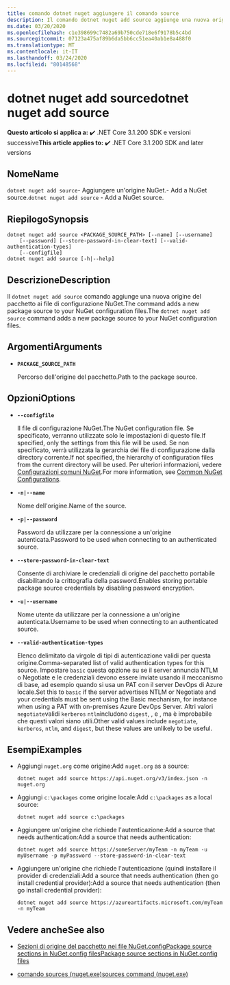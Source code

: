 ```yaml
---
title: comando dotnet nuget aggiungere il comando source
description: Il comando dotnet nuget add source aggiunge una nuova origine del pacchetto ai file di configurazione NuGet.The dotnet nuget add source command adds a new package source to your NuGet configuration files.
ms.date: 03/20/2020
ms.openlocfilehash: c1e398699c7482a69b750cde718e6f9178b5c4bd
ms.sourcegitcommit: 07123a475af89b6da5bb6cc51ea40ab1e8a488f0
ms.translationtype: MT
ms.contentlocale: it-IT
ms.lasthandoff: 03/24/2020
ms.locfileid: "80148568"
---
```

# <a name="dotnet-nuget-add-source"></a><span data-ttu-id="a3ad4-103">dotnet nuget add source</span><span class="sxs-lookup"><span data-stu-id="a3ad4-103">dotnet nuget add source</span></span>

<span data-ttu-id="a3ad4-104">**Questo articolo si applica a:** ✔️ .NET Core 3.1.200 SDK e versioni successive</span><span class="sxs-lookup"><span data-stu-id="a3ad4-104">**This article applies to:** ✔️ .NET Core 3.1.200 SDK and later versions</span></span>

## <a name="name"></a><span data-ttu-id="a3ad4-105">Nome</span><span class="sxs-lookup"><span data-stu-id="a3ad4-105">Name</span></span>

<span data-ttu-id="a3ad4-106">`dotnet nuget add source`- Aggiungere un'origine NuGet.- Add a NuGet source.</span><span class="sxs-lookup"><span data-stu-id="a3ad4-106">`dotnet nuget add source` - Add a NuGet source.</span></span>

## <a name="synopsis"></a><span data-ttu-id="a3ad4-107">Riepilogo</span><span class="sxs-lookup"><span data-stu-id="a3ad4-107">Synopsis</span></span>

```dotnetcli
dotnet nuget add source <PACKAGE_SOURCE_PATH> [--name] [--username]
    [--password] [--store-password-in-clear-text] [--valid-authentication-types]
    [--configfile]
dotnet nuget add source [-h|--help]
```

## <a name="description"></a><span data-ttu-id="a3ad4-108">Descrizione</span><span class="sxs-lookup"><span data-stu-id="a3ad4-108">Description</span></span>

<span data-ttu-id="a3ad4-109">Il `dotnet nuget add source` comando aggiunge una nuova origine del pacchetto ai file di configurazione NuGet.The command adds a new package source to your NuGet configuration files.</span><span class="sxs-lookup"><span data-stu-id="a3ad4-109">The `dotnet nuget add source` command adds a new package source to your NuGet configuration files.</span></span>

## <a name="arguments"></a><span data-ttu-id="a3ad4-110">Argomenti</span><span class="sxs-lookup"><span data-stu-id="a3ad4-110">Arguments</span></span>

- **`PACKAGE_SOURCE_PATH`**

  <span data-ttu-id="a3ad4-111">Percorso dell'origine del pacchetto.</span><span class="sxs-lookup"><span data-stu-id="a3ad4-111">Path to the package source.</span></span>

## <a name="options"></a><span data-ttu-id="a3ad4-112">Opzioni</span><span class="sxs-lookup"><span data-stu-id="a3ad4-112">Options</span></span>

- **`--configfile`**

  <span data-ttu-id="a3ad4-113">Il file di configurazione NuGet.</span><span class="sxs-lookup"><span data-stu-id="a3ad4-113">The NuGet configuration file.</span></span> <span data-ttu-id="a3ad4-114">Se specificato, verranno utilizzate solo le impostazioni di questo file.</span><span class="sxs-lookup"><span data-stu-id="a3ad4-114">If specified, only the settings from this file will be used.</span></span> <span data-ttu-id="a3ad4-115">Se non specificato, verrà utilizzata la gerarchia dei file di configurazione dalla directory corrente.</span><span class="sxs-lookup"><span data-stu-id="a3ad4-115">If not specified, the hierarchy of configuration files from the current directory will be used.</span></span> <span data-ttu-id="a3ad4-116">Per ulteriori informazioni, vedere [Configurazioni comuni NuGet](https://docs.microsoft.com/nuget/consume-packages/configuring-nuget-behavior).</span><span class="sxs-lookup"><span data-stu-id="a3ad4-116">For more information, see [Common NuGet Configurations](https://docs.microsoft.com/nuget/consume-packages/configuring-nuget-behavior).</span></span>

- **`-n|--name`**

  <span data-ttu-id="a3ad4-117">Nome dell'origine.</span><span class="sxs-lookup"><span data-stu-id="a3ad4-117">Name of the source.</span></span>

- **`-p|--password`**

  <span data-ttu-id="a3ad4-118">Password da utilizzare per la connessione a un'origine autenticata.</span><span class="sxs-lookup"><span data-stu-id="a3ad4-118">Password to be used when connecting to an authenticated source.</span></span>

- **`--store-password-in-clear-text`**

  <span data-ttu-id="a3ad4-119">Consente di archiviare le credenziali di origine del pacchetto portabile disabilitando la crittografia della password.</span><span class="sxs-lookup"><span data-stu-id="a3ad4-119">Enables storing portable package source credentials by disabling password encryption.</span></span>

- **`-u|--username`**

  <span data-ttu-id="a3ad4-120">Nome utente da utilizzare per la connessione a un'origine autenticata.</span><span class="sxs-lookup"><span data-stu-id="a3ad4-120">Username to be used when connecting to an authenticated source.</span></span>

- **`--valid-authentication-types`**

  <span data-ttu-id="a3ad4-121">Elenco delimitato da virgole di tipi di autenticazione validi per questa origine.</span><span class="sxs-lookup"><span data-stu-id="a3ad4-121">Comma-separated list of valid authentication types for this source.</span></span> <span data-ttu-id="a3ad4-122">Impostare `basic` questa opzione su se il server annuncia NTLM o Negotiate e le credenziali devono essere inviate usando il meccanismo di base, ad esempio quando si usa un PAT con il server DevOps di Azure locale.</span><span class="sxs-lookup"><span data-stu-id="a3ad4-122">Set this to `basic` if the server advertises NTLM or Negotiate and your credentials must be sent using the Basic mechanism, for instance when using a PAT with on-premises Azure DevOps Server.</span></span> <span data-ttu-id="a3ad4-123">Altri valori `negotiate`validi `kerberos` `ntlm`includono `digest`, , e , ma è improbabile che questi valori siano utili.</span><span class="sxs-lookup"><span data-stu-id="a3ad4-123">Other valid values include `negotiate`, `kerberos`, `ntlm`, and `digest`, but these values are unlikely to be useful.</span></span>

## <a name="examples"></a><span data-ttu-id="a3ad4-124">Esempi</span><span class="sxs-lookup"><span data-stu-id="a3ad4-124">Examples</span></span>

- <span data-ttu-id="a3ad4-125">Aggiungi `nuget.org` come origine:</span><span class="sxs-lookup"><span data-stu-id="a3ad4-125">Add `nuget.org` as a source:</span></span>

  ```dotnetcli
  dotnet nuget add source https://api.nuget.org/v3/index.json -n nuget.org
  ```

- <span data-ttu-id="a3ad4-126">Aggiungi `c:\packages` come origine locale:</span><span class="sxs-lookup"><span data-stu-id="a3ad4-126">Add `c:\packages` as a local source:</span></span>

  ```dotnetcli
  dotnet nuget add source c:\packages
  ```

- <span data-ttu-id="a3ad4-127">Aggiungere un'origine che richiede l'autenticazione:Add a source that needs authentication:</span><span class="sxs-lookup"><span data-stu-id="a3ad4-127">Add a source that needs authentication:</span></span>

  ```dotnetcli
  dotnet nuget add source https://someServer/myTeam -n myTeam -u myUsername -p myPassword --store-password-in-clear-text
  ```

- <span data-ttu-id="a3ad4-128">Aggiungere un'origine che richiede l'autenticazione (quindi installare il provider di credenziali:Add a source that needs authentication (then go install credential provider):</span><span class="sxs-lookup"><span data-stu-id="a3ad4-128">Add a source that needs authentication (then go install credential provider):</span></span>

  ```dotnetcli
  dotnet nuget add source https://azureartifacts.microsoft.com/myTeam -n myTeam
  ```

## <a name="see-also"></a><span data-ttu-id="a3ad4-129">Vedere anche</span><span class="sxs-lookup"><span data-stu-id="a3ad4-129">See also</span></span>

- [<span data-ttu-id="a3ad4-130">Sezioni di origine del pacchetto nei file NuGet.configPackage source sections in NuGet.config files</span><span class="sxs-lookup"><span data-stu-id="a3ad4-130">Package source sections in NuGet.config files</span></span>](/nuget/reference/nuget-config-file#package-source-sections)

- [<span data-ttu-id="a3ad4-131">comando sources (nuget.exe)</span><span class="sxs-lookup"><span data-stu-id="a3ad4-131">sources command (nuget.exe)</span></span>](/nuget/reference/cli-reference/cli-ref-sources)
